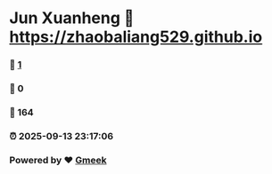 # Jun Xuanheng :link: https://zhaobaliang529.github.io 
### :page_facing_up: [1](https://zhaobaliang529.github.io/tag.html) 
### :speech_balloon: 0 
### :hibiscus: 164 
### :alarm_clock: 2025-09-13 23:17:06 
### Powered by :heart: [Gmeek](https://github.com/Meekdai/Gmeek)
